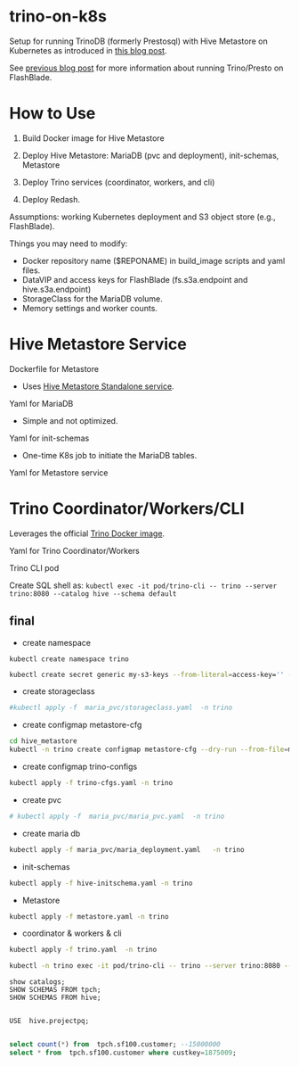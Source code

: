 # trino-on-k8s

Setup for running TrinoDB (formerly Prestosql) with Hive Metastore on Kubernetes as introduced
in [this blog post](https://medium.com/@joshua_robinson/presto-powered-s3-data-warehouse-on-kubernetes-aea89d2f40e8).

See [previous blog post](https://medium.com/@joshua_robinson/presto-on-flashblade-s3-486ecb449574)
for more information about running Trino/Presto on FlashBlade.

# How to Use

1. Build Docker image for Hive Metastore

2. Deploy Hive Metastore: MariaDB (pvc and deployment), init-schemas, Metastore

3. Deploy Trino services (coordinator, workers, and cli)

4. Deploy Redash.

Assumptions: working Kubernetes deployment and S3 object store (e.g., FlashBlade).

Things you may need to modify:

* Docker repository name ($REPONAME) in build_image scripts and yaml files.
* DataVIP and access keys for FlashBlade (fs.s3a.endpoint and hive.s3a.endpoint)
* StorageClass for the MariaDB volume.
* Memory settings and worker counts.

# Hive Metastore Service

Dockerfile for Metastore

* Uses [Hive Metastore Standalone service](https://cwiki.apache.org/confluence/display/Hive/AdminManual+Metastore+3.0+Administration).

Yaml for MariaDB

* Simple and not optimized.

Yaml for init-schemas

* One-time K8s job to initiate the MariaDB tables.

Yaml for Metastore service

# Trino Coordinator/Workers/CLI

Leverages the official [Trino Docker image](https://github.com/trinodb/docker-images).

Yaml for Trino Coordinator/Workers

Trino CLI pod

Create SQL shell as:
```kubectl exec -it pod/trino-cli -- trino --server trino:8080 --catalog hive --schema default```


[comment]: <> (kubectl create secret generic my-s3-keys --from-literal=access-key='' --from-literal=secret-key='')


## final

- create  namespace

```base
kubectl create namespace trino
```
```bash
kubectl create secret generic my-s3-keys --from-literal=access-key='' --from-literal=secret-key=''
```

- create storageclass

```bash
#kubectl apply -f  maria_pvc/storageclass.yaml  -n trino
```

- create configmap metastore-cfg

```bash
cd hive_metastore
kubectl -n trino create configmap metastore-cfg --dry-run --from-file=metastore-site.xml --from-file=core-site.xml -o yaml | kubectl -n trino apply -f - 
```

- create configmap trino-configs

```bash
kubectl apply -f trino-cfgs.yaml -n trino
```

- create pvc

```bash
# kubectl apply -f  maria_pvc/maria_pvc.yaml  -n trino
```

- create maria db

```bash
kubectl apply -f maria_pvc/maria_deployment.yaml   -n trino
```

- init-schemas

```bash
kubectl apply -f hive-initschema.yaml -n trino
```

- Metastore

```bash
kubectl apply -f metastore.yaml -n trino
```

- coordinator & workers & cli

```bash
kubectl apply -f trino.yaml  -n trino
```


```bash 
kubectl -n trino exec -it pod/trino-cli -- trino --server trino:8080 --catalog hive --schema default
```

```sybase
show catalogs;
SHOW SCHEMAS FROM tpch;
SHOW SCHEMAS FROM hive;


USE  hive.projectpq;


```


```sql
select count(*) from  tpch.sf100.customer; --15000000
select * from  tpch.sf100.customer where custkey=1875009;
```